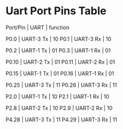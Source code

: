 # Uart Port Pins Table



Port/Pin | UART | function 

P0.0 | UART-3 Tx | 10
P0.1 | UART-3 Rx | 10

P0.2 | UART-1 Tx | 01
P0.3 | UART-1 Rx | 01

P0.10 | UART-2 Tx | 01
P0.11 | UART-2 Rx | 01

P0.15 | UART-1 Tx | 01
P0.16 | UART-1 Rx | 01

P0.25 |  UART-3 Tx | 11
P0.26 |  UART-3 Rx | 11

P2.0 |  UART-1 Tx | 10
P2.1 |  UART-1 Rx | 10

P2.8 | UART-2 Tx | 10
P2.9 | UART-2 Rx | 10

P4.28 | UART-3 Tx | 11
P4.29 | UART-3 Rx | 11